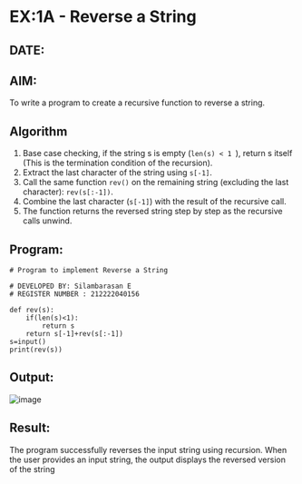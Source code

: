 # EX:1A - Reverse a String
## DATE:

## AIM:

To write a program to create a recursive function to reverse a string.

## Algorithm
 
1. Base case checking, if the string s is empty (`len(s) < 1 `), return s itself (This is the termination condition of the recursion).
2. Extract the last character of the string using `s[-1]`.
3. Call the same function `rev()` on the remaining string (excluding the last character):  `rev(s[:-1])`.
4. Combine the last character (`s[-1]`) with the result of the recursive call.
5. The function returns the reversed string step by step as the recursive calls unwind.

## Program:

```
# Program to implement Reverse a String

# DEVELOPED BY: Silambarasan E
# REGISTER NUMBER : 212222040156

def rev(s):
    if(len(s)<1):
        return s
    return s[-1]+rev(s[:-1]) 
s=input()
print(rev(s))
```

## Output:

![image](https://github.com/user-attachments/assets/b63d8c56-0dfa-4e82-9ba1-690c422d89c8)


## Result:

The program successfully reverses the input string using recursion. When the user provides an input string, the output displays the reversed version of the string
